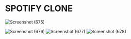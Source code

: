 # SPOTIFY CLONE
![Screenshot (675)](https://user-images.githubusercontent.com/104623869/208161949-5ee2ed67-c0dc-47e8-a883-7d3f892d6e2d.png)

![Screenshot (676)](https://user-images.githubusercontent.com/104623869/208161779-f1581f89-1c1b-4816-b4e9-8fb3c976a923.png)
![Screenshot (677)](https://user-images.githubusercontent.com/104623869/208161795-2cdaf419-74b5-4627-a04d-7ff9d5243066.png)
![Screenshot (678)](https://user-images.githubusercontent.com/104623869/208161800-bd68ee9d-4303-4f64-8ff3-0fda2be55491.png)
